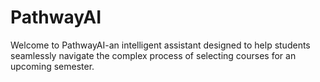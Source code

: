 # PathwayAI
Welcome to PathwayAI-an intelligent assistant designed to help students seamlessly navigate the complex process of selecting courses for an upcoming semester.
